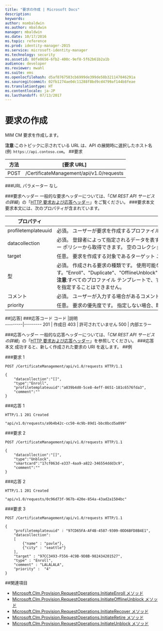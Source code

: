 ```yaml
---
title: "要求の作成 | Microsoft Docs"
description: 
keywords: 
author: msmbaldwin
ms.author: mbaldwin
manager: mbaldwin
ms.date: 10/17/2016
ms.topic: reference
ms.prod: identity-manager-2015
ms.service: microsoft-identity-manager
ms.technology: security
ms.assetid: 80fe0656-6fb2-400c-9ef8-5f62b61b2a1b
audience: developer
ms.reviewer: mwahl
ms.suite: ems
ms.openlocfilehash: d5af8767583cb6999de399de58b321147846291a
ms.sourcegitcommit: 02fb1274ae0dc11288f8bd9cd4799af144b8feae
ms.translationtype: HT
ms.contentlocale: ja-JP
ms.lasthandoff: 07/13/2017
---
```

# <a name="create-request"></a>要求の作成
MIM CM 要求を作成します。

**注意**:このトピックに示されている URL は、API の展開時に選択したホスト名 (例: `https://api.contoso.com`。
##<a name="request"></a>要求


方法  |[要求 URL]  
---------|---------
POST     |/CertificateManagement/api/v1.0/requests

###<a name="url-parameters"></a>URL パラメーター
なし

###<a name="request-headers"></a>要求ヘッダー
一般的な要求ヘッダーについては、「*CM REST API サービスの詳細*」の「[HTTP 要求および応答ヘッダー](certificate-management-rest-api-service-details.md#http-request-and-response-headers)」をご覧ください。
###<a name="request-body"></a>要求本文
要求本文には、次のプロパティが含まれています。

プロパティ | 説明
---------|-----------
profiletemplateuuid | 必須。 ユーザーが要求を作成するプロファイル テンプレートの GUID です。
datacollection | 必須。 登録者によって指定されるデータを表す、名前と値のペアのコレクションです。 指定しなければならない必要データのコレクションは、プロファイル テンプレートのワークフロー ポリシーから取得できます。 空のコレクションを指定できます。
target | 任意。 要求を作成する対象であるターゲット ユーザーの GUID です。 指定しない場合、既定値は現在のユーザーとなります。
型 | 必須。 作成される要求の種類です。 使用可能な要求の種類は、次のとおりです。"Enroll"、"Duplicate"、"OfflineUnblock"、"OnlineUpdate"、"Renew"、"Recover"、"RecoverOnBehalf"、"Reinstate"、"Retire"、"Revoke"、"TemporaryCards"、"Unblock"。<br/>**注意**:すべてのプロファイル テンプレートで、すべての種類の要求がサポートされているわけではありません。 たとえば、ソフトウェア プロファイル テンプレートで、ブロック解除操作を指定することはできません。
コメント | 必須。 ユーザーが入力する場合があるコメントです。 ワークフロー ポリシーによって、これが必要であるかどうかが定義されます。 空の文字列を指定することができます。
priority | 任意。 要求の優先度です。 指定しない場合、既定の要求優先度 (プロファイル テンプレート設定で決定される) が使用されます。


##<a name="response"></a>[応答]
###<a name="response-codes"></a>応答コード
コード  |説明  
---------|---------
201     | 作成日
403 | 許可されていません
500 | 内部エラー

###<a name="response-headers"></a>応答ヘッダー
一般的な応答ヘッダーについては、「*CM REST API サービスの詳細*」の「[HTTP 要求および応答ヘッダー](certificate-management-rest-api-service-details.md#http-request-and-response-headers)」を参照してください。
###<a name="response-body"></a>応答本文
成功すると、新しく作成された要求の URI を返します。
##<a name="example"></a>例

###<a name="request-1"></a>要求 1
```
POST /CertificateManagement/api/v1.0/requests HTTP/1.1

{
    "datacollection":"[]",
    "type":"Enroll",
    "profiletemplateuuid":"a039b4d0-5ce8-4eff-8651-181c6576fda3",
    "comment":""
}
```
###<a name="response-1"></a>応答 1
```
HTTP/1.1 201 Created

"api/v1.0/requests/a9b4b42c-cc50-4c9b-89d1-bbc0bcd5a099"
```
###<a name="request-2"></a>要求 2
```
POST /CertificateManagement/api/v1.0/requests HTTP/1.1

{  
    "datacollection":"[]",
    "type":"Unblock",
    "smartcard":"17cf063d-e337-4aa9-a822-346554ddd3c9",
    "comment":""
}
```
###<a name="response-2"></a>応答 2
```
HTTP/1.1 201 Created

"api/v1.0/requests/0c96d73f-967b-420e-854a-43ad2a1504bc"
```       

###<a name="request-3"></a>要求 3
```
POST /CertificateManagement/api/v1.0/requests HTTP/1.1

{
    "profiletemplateuuid" : "97CD65FA-AF4B-4587-9309-0DD6BFD8B4E1",
    "datacollection":
    [
        {"name" : "pavle"},
        {"city" : "seattle"}
    ],
    "target" : "97CC3493-F556-4C9B-9D8B-982434201527",
    "type" : "Enroll",
    "comment" : "LALALALA",
    "priority" :  "4"
}
```
##<a name="see-also"></a>関連項目

- [Microsoft.Clm.Provision.RequestOperations.InitiateEnroll メソッド](https://msdn.microsoft.com/library/windows/desktop/microsoft.clm.provision.requestoperations.initiateenroll.aspx)
- [Microsoft.Clm.Provision.RequestOperations.InitiateOfflineUnblock メソッド](https://msdn.microsoft.com/library/windows/desktop/microsoft.clm.provision.requestoperations.initiateofflineunblock.aspx)
- [Microsoft.Clm.Provision.RequestOperations.InitiateRecover メソッド](https://msdn.microsoft.com/library/windows/desktop/microsoft.clm.provision.requestoperations.initiaterecover.aspx)
- [Microsoft.Clm.Provision.RequestOperations.InitiateRetire メソッド](https://msdn.microsoft.com/library/windows/desktop/microsoft.clm.provision.requestoperations.initiateretire.aspx)
- [Microsoft.Clm.Provision.RequestOperations.InitiateUnblock メソッド](https://msdn.microsoft.com/library/windows/desktop/microsoft.clm.provision.requestoperations.initiateunblock.aspx)
